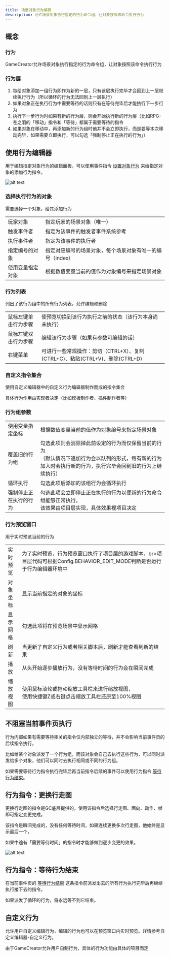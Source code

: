 ```yaml
---
title: 场景对象行为编辑
description: 允许场景对象执行指定的行为命令组，让对象按照该命令执行行为
---
```


## 概念

### 行为

GameCreator允许场景对象执行指定的行为命令组，让对象按照该命令执行行为

### 行为层

1. 每给对象添加一组行为即作为新的一层，只有该层执行完毕才会回到上一层继续执行行为（所以循环的行为无法回到上一层执行）
2. 如果对象正在执行行为中需要等待的话则只有在等待完毕后才能执行下一步行为
3. 执行下一步行为时如果有新的行为层，则会开始执行新的行为层（比如RPG-苍之羽的「移动」指令和「等待」都属于需要等待的指令
4. 如果对象在移动中，再添加新的行为组时他并不会立即执行，而是要等本次移动完毕，如果需要立即执行，可以勾选「强制停止正在执行的行为」）

## 使用行为编辑器

用于编辑指定对象行为的编辑面板，可以使用事件指令 [设置对象行为](/zh_hans/commands/sceneobject/setobjectbehavior) 来给指定对象的添加行为指令。

![alt text](https://cdn.gcw.wiki.wiki/gcw/image/zh_hans/getting-started/8.sceneobject/6.bahavioredit/image.png)

### 选择执行行为的对象

需要选择一个对象，给其添加行为

|                  |                                                           |
| ---------------- | --------------------------------------------------------- |
| 玩家对象         | 指定玩家的场景对象（唯一）                                |
| 触发事件者       | 指定为该事件的触发者事件系统参考                          |
| 执行事件者       | 指定为该事件的执行者                                      |
| 指定编号的对象   | 指定对应编号的场景对象，每个场景对象有唯一的编号（index） |
| 使用变量指定对象 | 根据数值变量当前的值作为对象编号来指定场景对象            |

### 行为列表

列出了该行为组中的所有行为列表，允许编辑和删除

|                      |                                                                              |
| -------------------- | ---------------------------------------------------------------------------- |
| 鼠标左键单击行为步骤 | 使预览切换到该行为执行之前的状态（该行为本身尚未执行）                       |
| 鼠标左键双击行为步骤 | 编辑该行为步骤（如果有参数可编辑的话）                                       |
| 右键菜单             | 可进行一些常规操作：剪切（CTRL+X）、复制(CTRL+C)、粘贴(CTRL+V)、删除(CTRL+D) |

### 自定义指令集合

使用自定义编辑器中的自定义行为编辑器制作而成的指令集合

具体行为作用由实现者决定（比如模板制作者、插件制作者等）

### 行为组参数

|                        |                                                                                                                                                                |
| ---------------------- | -------------------------------------------------------------------------------------------------------------------------------------------------------------- |
| 使用变量指定坐标       | 根据数值变量当前的值作为对象编号来指定场景对象                                                                                                                 |
| 覆盖旧的行为组         | 勾选此项则会消除掉此前设定的行为而仅保留当前的行为<br>（默认情况下追加行为会以队列的形式，每有新的行为加入时会执行新的行为，执行完毕会回到旧的行为上继续执行） |
| 循环执行               | 勾选此项后添加的该组行为会循环执行                                                                                                                             |
| 强制停止正在执行的行为 | 勾选此项会立即停止正在执行的行为以便新的行为命令组能够正常执行。<br>该效果由项目层实现，具体效果视项目决定                                                     |

### 行为预览窗口

用于实时预览当前的行为

|          |                                                                                                                              |
| -------- | ---------------------------------------------------------------------------------------------------------------------------- |
| 实时预览 | 为了实时预览，行为预览窗口执行了项目层的游戏脚本，br>项目层代码可根据Config.BEHAVIOR_EDIT_MODE判断是否运行于行为编辑器环境中 |
| 对象坐标 | 显示当前指定的对象的坐标                                                                                                     |
| 显示网格 | 勾选此项将在预览场景中显示网格                                                                                               |
| 刷新     | 当更新了自定义行为或者相关脚本后，刷新才能查看到新的结果                                                                     |
| 播放     | 从头开始逐步播放行为，没有等待时间的行为会在瞬间完成                                                                         |
| 缩放视图 | 使用鼠标滚轮或拖动缩放工具栏来进行缩放视图，<br>使用快捷键Z或右键点击缩放工具栏还原至100%视图                                |

## 不阻塞当前事件页执行

行为内部如果有需要等待相关的指令仅内部独立的等待，并不会影响当前事件页的后续指令执行，

比如给某个对象派发了一个行为组，而该对象会自己去执行这些行为，可以同时派发给多个对象，他们可以同时去执行相同或不同的行为组。

如果需要等待行为指令执行完毕后再当前指令后续的事件可以使用行为指令 [等待行为结束](../../commands/sceneobject/waitbehaviorover)。

## 行为指令：更换行走图

更换行走图的指令是GC底层提供的，使用该指令后选择行走图、面向、动作、帧即可指定变更完成。

该指令是瞬间完成的，没有任何等待时间，如果连续更换多次行走图，他始终是显示最后一个，

如果中途有「需要等待时间」的指令时才能够做到逐步变更的效果。

![alt text](https://cdn.gcw.wiki.wiki/gcw/image/zh_hans/getting-started/8.sceneobject/6.bahavioredit/image-1.png)

## 行为指令：等待行为结束

在当前事件页的 [等待行为结束](../../commands/sceneobject/waitbehaviorover) 这条指令前派发出去的所有行为执行完毕后再继续执行接下去的指令。

如果派发了循环的行为，将永远等不到它结束。

## 自定义行为

允许用户自定义编辑行为，编辑的行为也可以在预览窗口内实时预览。详情参考自定义编辑器-自定义行为。

由于GameCreator允许用户自制行为，具体的行为功能由具体的项目而定
